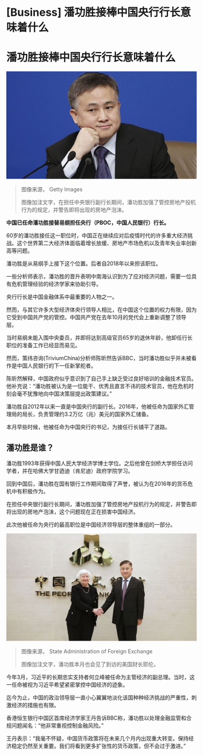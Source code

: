 # [Business] 潘功胜接棒中国央行行长意味着什么

#  潘功胜接棒中国央行行长意味着什么


![Pan Gongsheng attends a press conference in Beijing, China.](_130517828_gettyimages-514966186.jpg)

> 图像来源，  Getty Images
>
> 图像加注文字，在担任中央银行副行长期间，潘功胜加强了管控房地产投机行为的规定，并警告即将出现的房地产泡沫。

**中国已任命潘功胜接替易纲担任央行（PBOC，中国人民银行）行长。**

60岁的潘功胜接任这一职位时，中国正在继续应对后疫情时代的许多重大经济挑战。这个世界第二大经济体面临着增长放缓、房地产市场危机以及青年失业率创新高等问题。

潘功胜是从易纲手上接下这个位置。后者自2018年以来担该职位。

一些分析师表示，潘功胜的晋升表明中南海认识到为了应对经济问题，需要一位具有危机管理经验的经济学家来协助引导。

央行行长是中国金融体系中最重要的人物之一。

然而，与其它许多大型经济体央行领导人相比，在中国这个位置的权力有限，因为它受到中国共产党的管控。中国共产党在去年10月的党代会上重新调整了领导层。

当时易纲未能入围中央委员，并即将达到高级官员65岁的退休年龄，他卸任行长职位的准备工作已经显而易见。

然而，策纬咨询(TriviumChina)分析师陈昕然告诉BBC，当时潘功胜似乎并未被看作是中国人民银行的下一任新掌舵者。

陈昕然解释，中国政府似乎意识到了自己手上缺乏受过良好培训的金融技术官员。他补充说：“潘功胜被认为是一位能干、优秀且直言不讳的技术官员，他在危机时刻会毫不犹豫地向中国决策层提出政策建议。”

潘功胜自2012年以来一直是中国央行的副行长。2016年，他被任命为国家外汇管理局的局长，负责管理约3.2万亿（兆）美元的国家外汇储备。

本月早些时候，他被任命为中国央行的书记，为接任行长铺平了道路。

##  潘功胜是谁？

潘功胜1993年获得中国人民大学经济学博士学位。之后他曾在剑桥大学担任访问学者，并在哈佛大学甘迺迪（肯尼迪）政府学院学习。

回到中国后，潘功胜在国有银行工作期间取得了声誉，被认为在2016年的货币危机中有积极作为。

在担任中央银行副行长期间，潘功胜加强了管控房地产投机行为的规定，并警告即将出现的房地产泡沫，这个问题现在正在损害中国经济。

此次他被任命为央行的最高职位是中国经济领导层的整体重组的一部分。

![潘功胜于美国财长叶伦今年七月在北京会面。](_130517833_27d04d13a2794cc9875523bed7388a2a.jpg)

> 图像来源，  State Administration of Foreign Exchange
>
> 图像加注文字，潘功胜本月也会见了到访的美国财长耶伦。

今年3月，习近平的长期忠实支持者何立峰被任命为主管经济的副总理。当时，这一任命被视为习近平希望紧密掌控中国经济的迹象。

迄今为止，中国的政治领导层一直小心翼翼地淡化该国种种经济挑战的严重性，刺激经济的措施也有限。

香港恒生银行中国区首席经济学家王丹告诉BBC称，潘功胜以处理金融监管和合规问题闻名：“他非常重视控制金融风险。”

王丹表示：“我毫不怀疑，中国货币政策将在未来几个月内出现重大转变。保持经济稳定仍然至关重要。我们将看到更多扩张性的货币政策，但不会过于激进。”



